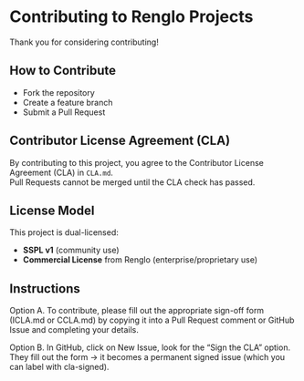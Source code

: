 # Contributing to Renglo Projects

Thank you for considering contributing!

## How to Contribute
- Fork the repository
- Create a feature branch
- Submit a Pull Request

## Contributor License Agreement (CLA)
By contributing to this project, you agree to the Contributor License Agreement (CLA) in `CLA.md`.  
Pull Requests cannot be merged until the CLA check has passed.

## License Model
This project is dual-licensed:
- **SSPL v1** (community use)
- **Commercial License** from Renglo (enterprise/proprietary use)


## Instructions

Option A.
To contribute, please fill out the appropriate sign-off form (ICLA.md or CCLA.md) by copying it into a Pull Request comment or GitHub Issue and completing your details.

Option B.
In GitHub, click on New Issue, look for the “Sign the CLA” option.
They fill out the form → it becomes a permanent signed issue (which you can label with cla-signed).